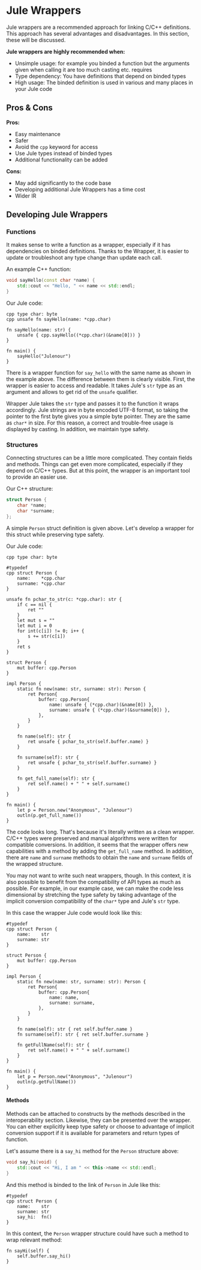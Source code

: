 # Jule Wrappers

Jule wrappers are a recommended approach for linking C/C++ definitions. This approach has several advantages and disadvantages. In this section, these will be discussed.

**Jule wrappers are highly recommended when:**
- Unsimple usage: for example you binded a function but the arguments given when calling it are too much casting etc. requires
- Type dependency: You have definitions that depend on binded types
- High usage: The binded definition is used in various and many places in your Jule code

## Pros & Cons

**Pros:**

- Easy maintenance
- Safer
- Avoid the `cpp` keyword for access
- Use Jule types instead of binded types
- Additional functionality can be added

**Cons:**

- May add significantly to the code base
- Developing additional Jule Wrappers has a time cost
- Wider IR

## Developing Jule Wrappers

### Functions

It makes sense to write a function as a wrapper, especially if it has dependencies on binded definitions. Thanks to the Wrapper, it is easier to update or troubleshoot any type change than update each call.

An example C++ function:
```cpp
void sayHello(const char *name) {
    std::cout << "Hello, " << name << std::endl;
}
```

Our Jule code:
```jule
cpp type char: byte
cpp unsafe fn sayHello(name: *cpp.char)

fn sayHello(name: str) {
    unsafe { cpp.sayHello((*cpp.char)(&name[0])) }
}

fn main() {
    sayHello("Julenour")
}
```

There is a wrapper function for `say_hello` with the same name as shown in the example above. The difference between them is clearly visible. First, the wrapper is easier to access and readable. It takes Jule's `str` type as an argument and allows to get rid of the `unsafe` qualifier.

Wrapper Jule takes the `str` type and passes it to the function it wraps accordingly. Jule strings are in byte encoded UTF-8 format, so taking the pointer to the first byte gives you a simple byte pointer. They are the same as `char*` in size. For this reason, a correct and trouble-free usage is displayed by casting. In addition, we maintain type safety.

### Structures

Connecting structures can be a little more complicated. They contain fields and methods. Things can get even more complicated, especially if they depend on C/C++ types. But at this point, the wrapper is an important tool to provide an easier use.

Our C++ structure:
```cpp
struct Person {
    char *name;
    char *surname;
};

```

A simple `Person` struct definition is given above. Let's develop a wrapper for this struct while preserving type safety.

Our Jule code:
```jule
cpp type char: byte

#typedef
cpp struct Person {
    name:    *cpp.char
    surname: *cpp.char
}

unsafe fn pchar_to_str(c: *cpp.char): str {
    if c == nil {
        ret ""
    }
    let mut s = ""
    let mut i = 0
    for int(c[i]) != 0; i++ {
        s += str(c[i])
    }
    ret s
}

struct Person {
    mut buffer: cpp.Person
}

impl Person {
    static fn new(name: str, surname: str): Person {
        ret Person{
            buffer: cpp.Person{
                name: unsafe { (*cpp.char)(&name[0]) },
                surname: unsafe { (*cpp.char)(&surname[0]) },
            },
        }
    }

    fn name(self): str {
        ret unsafe { pchar_to_str(self.buffer.name) }
    }

    fn surname(self): str {
        ret unsafe { pchar_to_str(self.buffer.surname) }
    }

    fn get_full_name(self): str {
        ret self.name() + " " + self.surname()
    }
}

fn main() {
    let p = Person.new("Anonymous", "Julenour")
    outln(p.get_full_name())
}
```

The code looks long. That's because it's literally written as a clean wrapper. C/C++ types were preserved and manual algorithms were written for compatible conversions. In addition, it seems that the wrapper offers new capabilities with a method by adding the `get_full_name` method. In addition, there are `name` and `surname` methods to obtain the `name` and `surname` fields of the wrapped structure.

You may not want to write such neat wrappers, though. In this context, it is also possible to benefit from the compatibility of API types as much as possible. For example, in our example case, we can make the code less dimensional by stretching the type safety by taking advantage of the implicit conversion compatibility of the `char*` type and Jule's `str` type.


In this case the wrapper Jule code would look like this:
```jule
#typedef
cpp struct Person {
    name:    str
    surname: str
}

struct Person {
    mut buffer: cpp.Person
}

impl Person {
    static fn new(name: str, surname: str): Person {
        ret Person{
            buffer: cpp.Person{
                name: name,
                surname: surname,
            },
        }
    }

    fn name(self): str { ret self.buffer.name }
    fn surname(self): str { ret self.buffer.surname }

    fn getFullName(self): str {
        ret self.name() + " " + self.surname()
    }
}

fn main() {
    let p = Person.new("Anonymous", "Julenour")
    outln(p.getFullName())
}
```

#### Methods

Methods can be attached to constructs by the methods described in the interoperability section. Likewise, they can be presented over the wrapper. You can either explicitly keep type safety or choose to advantage of implicit conversion support if it is available for parameters and return types of function.

Let's assume there is a `say_hi` method for the `Person` structure above:
```cpp
void say_hi(void) {
    std::cout << "Hi, I am " << this->name << std::endl; 
}
```

And this method is binded to the link of `Person` in Jule like this:
```jule
#typedef
cpp struct Person {
    name:    str
    surname: str
    say_hi:  fn()
}
```

In this context, the `Person` wrapper structure could have such a method to wrap relevant method:
```jule
fn sayHi(self) {
    self.buffer.say_hi()
}
```